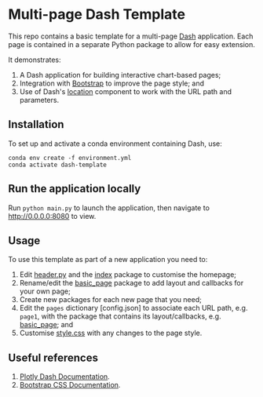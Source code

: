 # Multi-page Dash Template

This repo contains a basic template for a multi-page [Dash](https://dash.plot.ly/) application. Each page is contained in a separate Python package to allow for easy extension.

It demonstrates:

1.  A Dash application for building interactive chart-based pages;
2.  Integration with [Bootstrap](https://getbootstrap.com/) to improve the page style; and
3.  Use of Dash's [location](https://dash.plot.ly/dash-core-components/location) component to work with the URL path and parameters.

## Installation

To set up and activate a conda environment containing Dash, use:

    conda env create -f environment.yml
    conda activate dash-template

## Run the application locally

Run `python main.py` to launch the application, then navigate to http://0.0.0.0:8080 to view.

## Usage

To use this template as part of a new application you need to:

1.  Edit [header.py](header.py) and the [index](index) package to customise the homepage;
2.  Rename/edit the [basic_page](basic_page) package to add layout and callbacks for your own page;
3.  Create new packages for each new page that you need;
4.  Edit the `pages` dictionary [config.json] to associate each URL path, e.g. `page1`, with the package that contains its layout/callbacks, e.g. [basic_page](basic_page); and
5.  Customise [style.css](assets/style.css) with any changes to the page style.

## Useful references

1.  [Plotly Dash Documentation](https://dash.plot.ly/).
2.  [Bootstrap CSS Documentation](https://getbootstrap.com/docs/4.0/getting-started/introduction/).
